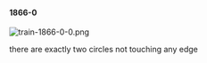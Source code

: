 #### 1866-0
![train-1866-0-0.png](https://github.com/lil-lab/nlvr/raw/master/nlvr/train/images/22/train-1866-0-0.png "train-1866-0-0.png")

there are exactly two circles not touching any edge